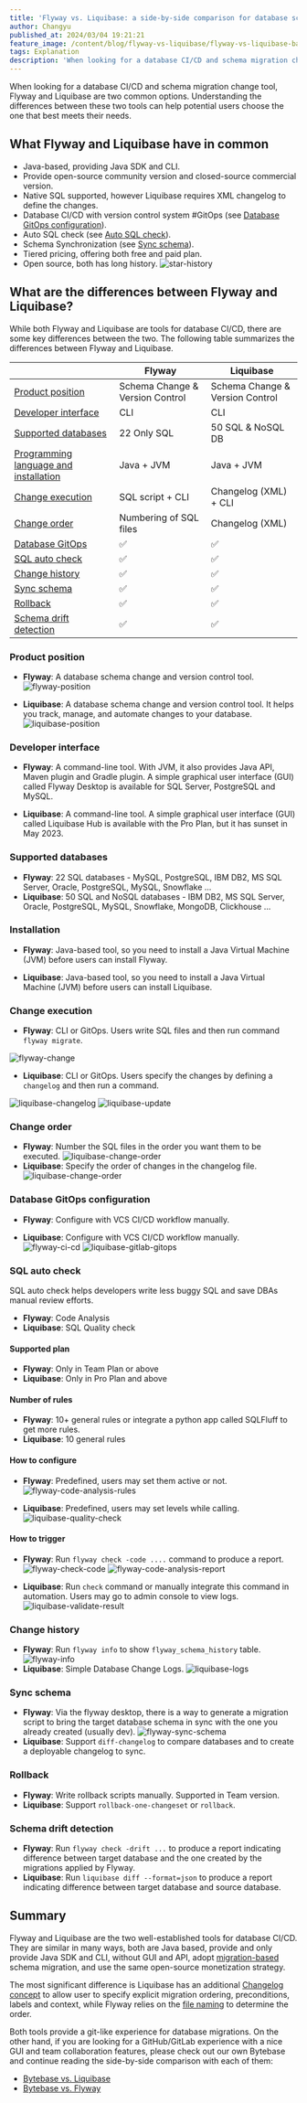 ```yaml
---
title: 'Flyway vs. Liquibase: a side-by-side comparison for database schema migration'
author: Changyu
published_at: 2024/03/04 19:21:21
feature_image: /content/blog/flyway-vs-liquibase/flyway-vs-liquibase-banner.webp
tags: Explanation
description: 'When looking for a database CI/CD and schema migration change tool, Flyway and Liquibase are two common options. Understanding the differences between these two tools can help potential users choose the one that best meets their needs.'
---
```


When looking for a database CI/CD and schema migration change tool, Flyway and Liquibase are two common options. Understanding the differences between these two tools can help potential users choose the one that best meets their needs.

## What Flyway and Liquibase have in common

- Java-based, providing Java SDK and CLI.
- Provide open-source community version and closed-source commercial version.
- Native SQL supported, however Liquibase requires XML changelog to define the changes.
- Database CI/CD with version control system #GitOps (see [Database GitOps configuration](#database-gitops-configuration)).
- Auto SQL check (see [Auto SQL check](#sql-auto-check)).
- Schema Synchronization (see [Sync schema](#sync-schema)).
- Tiered pricing, offering both free and paid plan.
- Open source, both has long history.
  ![star-history](/content/blog/flyway-vs-liquibase/star-history-flyway-vs-liquibase.webp)

## What are the differences between Flyway and Liquibase?

While both Flyway and Liquibase are tools for database CI/CD, there are some key differences between the two. The following table summarizes the differences between Flyway and Liquibase.

|                                                        | Flyway                          | Liquibase                       |
| ------------------------------------------------------ | ------------------------------- | ------------------------------- |
| [Product position](#product-position)                  | Schema Change & Version Control | Schema Change & Version Control |
| [Developer interface](#developer-interface)            | CLI                             | CLI                             |
| [Supported databases](#supported-databases)            | 22 Only SQL                     | 50 SQL & NoSQL DB               |
| [Programming language and installation](#installation) | Java + JVM                      | Java + JVM                      |
| [Change execution](#change-execution)                  | SQL script + CLI                | Changelog (XML) + CLI           |
| [Change order](#change-order)                          | Numbering of SQL files          | Changelog (XML)                 |
| [Database GitOps](#database-gitops-configuration)      | ✅                              | ✅                              |
| [SQL auto check](#sql-auto-check)                      | ✅                              | ✅                              |
| [Change history](#change-history)                      | ✅                              | ✅                              |
| [Sync schema](#sync-schema)                            | ✅                              | ✅                              |
| [Rollback](#rollback)                                  | ✅                              | ✅                              |
| [Schema drift detection](#schema-drift-detection)      | ✅                              | ✅                              |

### Product position

- **Flyway**: A database schema change and version control tool.
  ![flyway-position](/content/blog/bytebase-vs-flyway/flyway-position.webp)

- **Liquibase**: A database schema change and version control tool. It helps you track, manage, and automate changes to your database.
  ![liquibase-position](/content/blog/flyway-vs-liquibase/liquibase-position.webp)

### Developer interface

- **Flyway**: A command-line tool. With JVM, it also provides Java API, Maven plugin and Gradle plugin. A simple graphical user interface (GUI) called Flyway Desktop is available for SQL Server, PostgreSQL and MySQL.

- **Liquibase**: A command-line tool. A simple graphical user interface (GUI) called Liquibase Hub is available with the Pro Plan, but it has sunset in May 2023.

### Supported databases

- **Flyway**: 22 SQL databases - MySQL, PostgreSQL, IBM DB2, MS SQL Server, Oracle, PostgreSQL, MySQL, Snowflake ...
- **Liquibase**: 50 SQL and NoSQL databases - IBM DB2, MS SQL Server, Oracle, PostgreSQL, MySQL, Snowflake, MongoDB, Clickhouse ...

### Installation

- **Flyway**: Java-based tool, so you need to install a Java Virtual Machine (JVM) before users can install Flyway.

- **Liquibase**: Java-based tool, so you need to install a Java Virtual Machine (JVM) before users can install Liquibase.

### Change execution

- **Flyway**: CLI or GitOps. Users write SQL files and then run command `flyway migrate`.

![flyway-change](/content/blog/bytebase-vs-flyway/flyway-change.webp)

- **Liquibase**: CLI or GitOps. Users specify the changes by defining a `changelog` and then run a command.

![liquibase-changelog](/content/blog/flyway-vs-liquibase/liquibase-changelog.webp)
![liquibase-update](/content/blog/flyway-vs-liquibase/liquibase-update.webp)

### Change order

- **Flyway**: Number the SQL files in the order you want them to be executed.
  ![liquibase-change-order](/content/blog/flyway-vs-liquibase/flyway-change-order.webp)
- **Liquibase**: Specify the order of changes in the changelog file.
  ![liquibase-change-order](/content/blog/flyway-vs-liquibase/liquibase-change-order.webp)

### Database GitOps configuration

- **Flyway**: Configure with VCS CI/CD workflow manually.

- **Liquibase**: Configure with VCS CI/CD workflow manually.
  ![flyway-ci-cd](/content/blog/bytebase-vs-flyway/flyway-ci-cd.webp)
  ![liquibase-gitlab-gitops](/content/blog/flyway-vs-liquibase/liquibase-gitlab-gitops.webp)

### SQL auto check

SQL auto check helps developers write less buggy SQL and save DBAs manual review efforts.

- **Flyway**: Code Analysis
- **Liquibase**: SQL Quality check

#### Supported plan

- **Flyway**: Only in Team Plan or above
- **Liquibase**: Only in Pro Plan and above

#### Number of rules

- **Flyway**: 10+ general rules or integrate a python app called SQLFluff to get more rules.
- **Liquibase**: 10 general rules

#### How to configure

- **Flyway**: Predefined, users may set them active or not.
  ![flyway-code-analysis-rules](/content/blog/bytebase-vs-flyway/flyway-code-analysis-rules.webp)

- **Liquibase**: Predefined, users may set levels while calling.
  ![liquibase-quality-check](/content/blog/flyway-vs-liquibase/liquibase-quality-check.webp)

#### How to trigger

- **Flyway**: Run `flyway check -code ....` command to produce a report.
  ![flyway-check-code](/content/blog/bytebase-vs-flyway/flyway-check-code.webp)
  ![flyway-code-analysis-report](/content/blog/bytebase-vs-flyway/flyway-code-analysis-report.webp)

- **Liquibase**: Run `check` command or manually integrate this command in automation. Users may go to admin console to view logs.
  ![liquibase-validate-result](/content/blog/flyway-vs-liquibase/liquibase-validate-result.webp)

### Change history

- **Flyway**: Run `flyway info` to show `flyway_schema_history` table.
  ![flyway-info](/content/blog/bytebase-vs-flyway/flyway-info.webp)
- **Liquibase**: Simple Database Change Logs.
  ![liquibase-logs](/content/blog/flyway-vs-liquibase/liquibase-logs.webp)

### Sync schema

- **Flyway**: Via the flyway desktop, there is a way to generate a migration script to bring the target database schema in sync with the one you already created (usually dev).
  ![flyway-sync-schema](/content/blog/bytebase-vs-flyway/flyway-sync-schema.webp)
- **Liquibase**: Support `diff-changelog` to compare databases and to create a deployable changelog to sync.

### Rollback

- **Flyway**: Write rollback scripts manually. Supported in Team version.
- **Liquibase**: Support `rollback-one-changeset` or `rollback`.

### Schema drift detection

- **Flyway**: Run `flyway check -drift ...` to produce a report indicating difference between target database and the one created by the migrations applied by Flyway.
- **Liquibase**: Run `liquibase diff --format=json` to produce a report indicating difference between target database and source database.

## Summary

Flyway and Liquibase are the two well-established tools for database CI/CD. They are similar in many ways, both are Java based, provide and only provide Java SDK and CLI, without GUI and API, adopt [migration-based](/blog/database-version-control-state-based-vs-migration-based/#migration-based-version-control-imperative) schema migration, and
use the same open-source monetization strategy.

The most significant difference is Liquibase has an additional [Changelog concept](https://docs.liquibase.com/concepts/changelogs/home.html) to allow user to specify explicit migration ordering, preconditions, labels and context,
while Flyway relies on the [file naming](https://flywaydb.org/documentation/concepts/migrations#naming-1) to determine the order.

Both tools provide a git-like experience for database migrations. On the other hand, if you are looking for a GitHub/GitLab experience with a nice GUI and team collaboration features, please check out our own Bytebase and continue reading the side-by-side comparison with each of them:

- [Bytebase vs. Liquibase](/blog/bytebase-vs-liquibase/)
- [Bytebase vs. Flyway](/blog/bytebase-vs-flyway/)

